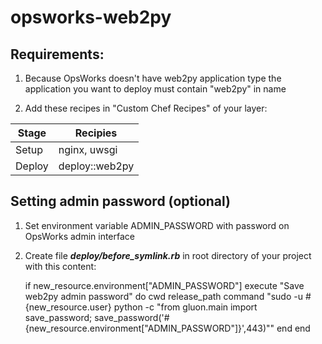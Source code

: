 # opsworks-web2py

## Requirements:

1. Because OpsWorks doesn't have web2py application type the application you want to deploy must contain "web2py" in name

2. Add these recipes in "Custom Chef Recipes" of your layer:

| Stage  | Recipies |
| ------------- | ------------- |
| Setup  | nginx, uwsgi |
| Deploy | deploy::web2py |


## Setting admin password (optional)

1. Set environment variable ADMIN_PASSWORD with password on OpsWorks admin interface

2. Create file <i><b>deploy/before_symlink.rb</b></i> in root directory of your project with this content:

    if new_resource.environment["ADMIN_PASSWORD"]
        execute "Save web2py admin password" do
            cwd release_path
            command "sudo -u #{new_resource.user} python -c \"from gluon.main import save_password; save_password('#{new_resource.environment["ADMIN_PASSWORD"]}',443)\""
        end
    end
